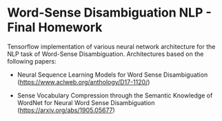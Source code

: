 # Word-Sense Disambiguation NLP - Final Homework
Tensorflow implementation of various neural network architecture for the NLP task of Word-Sense Disambiguation. Architectures based on the following papers:

  - Neural Sequence Learning Models for Word Sense Disambiguation (https://www.aclweb.org/anthology/D17-1120/)
  
  - Sense Vocabulary Compression through the Semantic Knowledge of WordNet for Neural Word Sense Disambiguation (https://arxiv.org/abs/1905.05677)
